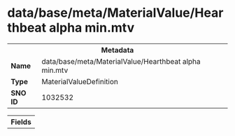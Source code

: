 <h1>data/base/meta/MaterialValue/Hearthbeat alpha min.mtv</h1><table><tr><th colspan="100%">Metadata</th></tr><tr><td><b>Name</b></td><td>data/base/meta/MaterialValue/Hearthbeat alpha min.mtv</td></tr><tr><td><b>Type</b></td><td>MaterialValueDefinition</td></tr><tr><td><b>SNO ID</b></td><td>1032532</td></tr></table>

<table><tr><th colspan="100%">Fields</th></tr></table>

